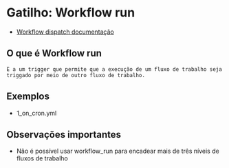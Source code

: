 # Gatilho: Workflow run
- [Workflow dispatch documentação](https://docs.github.com/pt/actions/writing-workflows/choosing-when-your-workflow-runs/events-that-trigger-workflows#workflow_run)

## O que é Workflow run
    É a um trigger que permite que a execução de um fluxo de trabalho seja triggado por meio de outro fluxo de trabalho.
    
## Exemplos
- 1_on_cron.yml

## Observações importantes
- Não é possível usar workflow_run para encadear mais de três níveis de fluxos de trabalho
